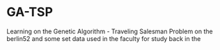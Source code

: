 # GA-TSP
Learning on the Genetic Algorithm - Traveling Salesman Problem on the berlin52 and some set data used in the faculty for study back in the 
